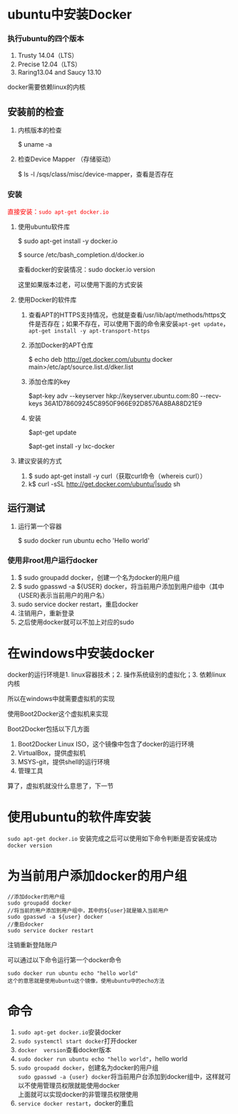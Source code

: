 # ubuntu中安装Docker

### 执行ubuntu的四个版本

1. Trusty 14.04（LTS）
2. Precise 12.04（LTS）
3. Raring13.04 and Saucy 13.10

docker需要依赖linux的内核

## 安装前的检查

1. 内核版本的检查

   $ uname -a

2. 检查Device Mapper （存储驱动）

   $ ls -l /sqs/class/misc/device-mapper，查看是否存在

### 安装

<font color="red">直接安装：`sudo apt-get docker.io`</font>

1. 使用ubuntu软件库

   $ sudo apt-get install -y docker.io 

   $ source /etc/bash_completion.d/docker.io

   查看docker的安装情况：sudo docker.io version

   这里如果版本过老，可以使用下面的方式安装

2. 使用Docker的软件库

   1. 查看APT的HTTPS支持情况，也就是查看/usr/lib/apt/methods/https文件是否存在；如果不存在，可以使用下面的命令来安装`apt-get update`，`apt-get install -y apt-transport-https`

   2. 添加Docker的APT仓库

      $ echo deb http://get.docker.com/ubuntu docker main>/etc/apt/source.list.d/dker.list

   3. 添加仓库的key

      $apt-key adv --keyserver hkp://keyserver.ubuntu.com:80 --recv-keys 36A1D78609245C8950F966E92D8576A8BA88D21E9

   4. 安装

      $apt-get update

      $apt-get install -y lxc-docker

3. 建议安装的方式

   1. $ sudo apt-get install -y curl（获取curl命令（whereis curl））
   2. k$ curl -sSL http://get.docker.com/ubuntu/|sudo sh

## 运行测试

1. 运行第一个容器

   $ sudo docker run ubuntu echo 'Hello world'

### 使用非root用户运行docker

1. $ sudo groupadd docker，创建一个名为docker的用户组
2. $ sudo gpasswd -a ${USER} docker，将当前用户添加到用户组中（其中{USER}表示当前用户的用户名）
3. sudo service docker restart，重启docker
4. 注销用户，重新登录
5. 之后使用docker就可以不加上对应的sudo





# 在windows中安装docker

docker的运行环境是1. linux容器技术；2. 操作系统级别的虚拟化；3. 依赖linux内核

所以在windows中就需要虚拟机的实现

使用Boot2Docker这个虚拟机来实现

Boot2Docker包括以下几方面

1. Boot2Docker Linux ISO，这个镜像中包含了docker的运行环境
2. VirtualBox，提供虚拟机
3. MSYS-git，提供shell的运行环境
4. 管理工具

算了，虚拟机就没什么意思了，下一节

















# 使用ubuntu的软件库安装

`sudo apt-get docker.io`
安装完成之后可以使用如下命令判断是否安装成功`docker version`
# 为当前用户添加docker的用户组
```
//添加docker的用户组
sudo groupadd docker
//将当前的用户添加到用户组中，其中的${user}就是输入当前用户
sudo gpasswd -a ${user} docker
//重启docker
sudo service docker restart
```
注销重新登陆账户

可以通过以下命令运行第一个docker命令
```
sudo docker run ubuntu echo "hello world"
这个的意思就是使用ubuntu这个镜像，使用ubuntu中的echo方法
```

# 命令
1. `sudo apt-get docker.io`安装docker
2. `sudo systemctl start docker`打开docker
3. `docker  version`查看docker版本
4. `sudo docker run ubuntu echo "hello world"`，hello world
5. `sudo groupadd docker`，创建名为docker的用户组<br/>`sudo gpasswd -a {user} docker`将当前用户台添加到docker组中，这样就可以不使用管理员权限就能使用docker<br/>上面就可以实现docker的非管理员权限使用
6. `service docker restart`，docker的重启